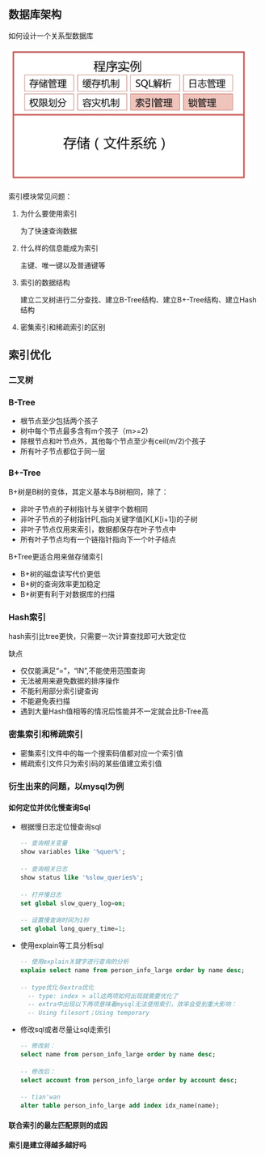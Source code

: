 ## 数据库架构

如何设计一个关系型数据库

![image-20230510111911449](./%E6%95%B0%E6%8D%AE%E5%BA%93%E7%9B%B8%E5%85%B3.assets/image-20230510111911449.png)

索引模块常见问题：

1. 为什么要使用索引

   为了快速查询数据

2. 什么样的信息能成为索引

   主键、唯一键以及普通键等

3. 索引的数据结构

   建立二叉树进行二分查找、建立B-Tree结构、建立B+-Tree结构、建立Hash结构

4. 密集索引和稀疏索引的区别

## 索引优化

### 二叉树

### B-Tree

- 根节点至少包括两个孩子
- 树中每个节点最多含有m个孩子（m>=2)
- 除根节点和叶节点外，其他每个节点至少有ceil(m/2)个孩子
- 所有叶子节点都位于同一层

### B+-Tree

B+树是B树的变体，其定义基本与B树相同，除了：

- 非叶子节点的子树指针与关键字个数相同
- 非叶子节点的子树指针P[,指向关键字值[K[,K[i+1])的子树
- 非叶子节点仅用来索引，数据都保存在叶子节点中
- 所有叶子节点均有一个链指针指向下一个叶子结点

B+Tree更适合用来做存储索引
- B+树的磁盘读写代价更低
- B+树的查询效率更加稳定
- B+树更有利于对数据库的扫描

### Hash索引

hash索引比tree更快，只需要一次计算查找即可大致定位

缺点
- 仅仅能满足“=”，“IN”,不能使用范围查询
- 无法被用来避免数据的排序操作
- 不能利用部分索引键查询
- 不能避免表扫描
- 遇到大量Hash值相等的情况后性能并不一定就会比B-Tree高

### 密集索引和稀疏索引

- 密集索引文件中的每一个搜索码值都对应一个索引值
- 稀疏索引文件只为索引码的某些值建立索引值

### 衍生出来的问题，以mysql为例

#### 如何定位并优化慢查询Sql

- 根据慢日志定位慢查询sql

  ```sql
  -- 查询相关变量
  show variables like '%quer%';
  
  -- 查询相关日志
  show status like '%slow_queries%';
  
  -- 打开慢日志
  set global slow_query_log=on;
  
  -- 设置慢查询时间为1秒
  set global long_query_time=1;
  ```

- 使用explain等工具分析sql

  ```sql
  -- 使用explain关键字进行查询的分析
  explain select name from person_info_large order by name desc;
  
  -- type优化与extra优化
  	-- type: index > all这两项如何出现就需要优化了
  	-- extra中出现以下两项意味着mysql无法使用索引，效率会受到重大影响：
  	-- Using filesort；Using temporary
  ```

- 修改sql或者尽量让sql走索引

  ```sql
  -- 修改前：
  select name from person_info_large order by name desc;
  
  -- 修改后：
  select account from person_info_large order by account desc;
  
  -- tian'wan
  alter table person_info_large add index idx_name(name);
  ```

#### 联合索引的最左匹配原则的成因

#### 索引是建立得越多越好吗

